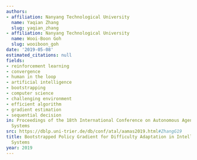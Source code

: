 ```yaml
---
authors:
- affiliation: Nanyang Technological University
  name: Yaqian Zhang
  slug: yaqian_zhang
- affiliation: Nanyang Technological University
  name: Wooi-Boon Goh
  slug: wooiboon_goh
date: '2019-05-08'
estimated_citations: null
fields:
- reinforcement learning
- convergence
- human in the loop
- artificial intelligence
- bootstrapping
- computer science
- challenging environment
- efficient algorithm
- gradient estimation
- sequential decision
in: Proceedings of the 18th International Conference on Autonomous Agents and MultiAgent
  Systems
src: https://dblp.uni-trier.de/db/conf/atal/aamas2019.html#ZhangG19
title: Bootstrapped Policy Gradient for Difficulty Adaptation in Intelligent Tutoring
  Systems
year: 2019
---
```

